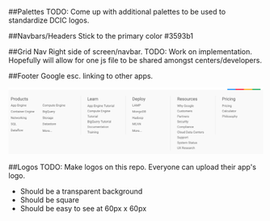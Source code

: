 ##Palettes
TODO: Come up with additional palettes to be used to standardize DCIC logos.

##Navbars/Headers
Stick to the primary color #3593b1

##Grid Nav
Right side of screen/navbar.
TODO: Work on implementation. Hopefully will allow for one js file to be shared amongst centers/developers.

##Footer
Google esc. linking to other apps.

![Google Footer](https://raw.githubusercontent.com/dcic/dcic-styles/master/google-footer.png)

##Logos
TODO: Make logos on this repo. Everyone can upload their app's logo.
  - Should be a transparent background
  - Should be square
  - Should be easy to see at 60px x 60px
